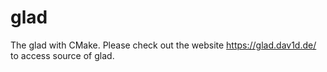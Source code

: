 # glad
The glad with CMake. Please check out the website https://glad.dav1d.de/ to access source of glad.
